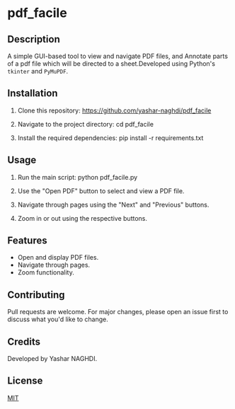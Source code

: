 # pdf_facile

## Description
A simple GUI-based tool to view and navigate PDF files, and Annotate parts of a pdf file which will be directed to a sheet.Developed using Python's `tkinter` and `PyMuPDF`.

## Installation

1. Clone this repository: https://github.com/yashar-naghdi/pdf_facile
2. Navigate to the project directory: cd pdf_facile

3. Install the required dependencies:
pip install -r requirements.txt

## Usage

1. Run the main script:
python pdf_facile.py


2. Use the "Open PDF" button to select and view a PDF file.
3. Navigate through pages using the "Next" and "Previous" buttons.
4. Zoom in or out using the respective buttons.

## Features

- Open and display PDF files.
- Navigate through pages.
- Zoom functionality.

## Contributing
Pull requests are welcome. For major changes, please open an issue first to discuss what you'd like to change.

## Credits
Developed by Yashar NAGHDI.

## License
[MIT](https://choosealicense.com/licenses/mit/)






